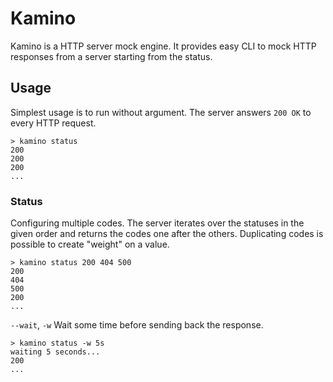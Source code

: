 # Kamino

Kamino is a HTTP server mock engine.
It provides easy CLI to mock HTTP responses from a server starting from the status.

## Usage

Simplest usage is to run without argument. The server answers `200 OK`
to every HTTP request.

```
> kamino status
200
200
200
...
```

### Status

Configuring multiple codes. The server iterates over the statuses in the
given order and returns the codes one after the others. Duplicating codes
is possible to create "weight" on a value.

```
> kamino status 200 404 500
200
404
500
200
...
```

`--wait`, `-w` Wait some time before sending back the response.

```
> kamino status -w 5s
waiting 5 seconds...
200
...
```